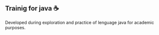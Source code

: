 ## Trainig for java ☕

Developed during exploration and practice of lenguage java for academic purposes.
